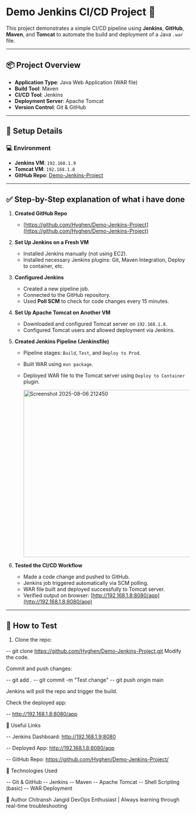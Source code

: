 # Demo Jenkins CI/CD Project 🚀

This project demonstrates a simple CI/CD pipeline using **Jenkins**, **GitHub**, **Maven**, and **Tomcat** to automate the build and deployment of a Java `.war` file.

---

## 📦 Project Overview

- **Application Type**: Java Web Application (WAR file)
- **Build Tool**: Maven
- **CI/CD Tool**: Jenkins
- **Deployment Server**: Apache Tomcat
- **Version Control**: Git & GitHub

---

## 🔧 Setup Details

### 💻 Environment

- **Jenkins VM**: `192.168.1.9`
- **Tomcat VM**: `192.168.1.8`
- **GitHub Repo**: [Demo-Jenkins-Project](https://github.com/Hyghen/Demo-Jenkins-Project)

---

## ✅ Step-by-Step explanation of what i have done

1. **Created GitHub Repo**  
   - [https://github.com/Hyghen/Demo-Jenkins-Project](https://github.com/Hyghen/Demo-Jenkins-Project)

2. **Set Up Jenkins on a Fresh VM**  
   - Installed Jenkins manually (not using EC2).
   - Installed necessary Jenkins plugins: Git, Maven Integration, Deploy to container, etc.

3. **Configured Jenkins**  
   - Created a new pipeline job.
   - Connected to the GitHub repository.
   - Used **Poll SCM** to check for code changes every 15 minutes.

4. **Set Up Apache Tomcat on Another VM**  
   - Downloaded and configured Tomcat server on `192.168.1.8`.
   - Configured Tomcat users and allowed deployment via Jenkins.

5. **Created Jenkins Pipeline (Jenkinsfile)**  
   - Pipeline stages: `Build`, `Test`, and `Deploy to Prod`.
   - Built WAR using `mvn package`.
   - Deployed WAR file to the Tomcat server using `Deploy to Container` plugin.
  
     <img width="1148" height="457" alt="Screenshot 2025-08-06 212450" src="https://github.com/user-attachments/assets/736b3038-cd4d-4011-8d47-fc5eaee35d27" />


6. **Tested the CI/CD Workflow**  
   - Made a code change and pushed to GitHub.
   - Jenkins job triggered automatically via SCM polling.
   - WAR file built and deployed successfully to Tomcat server.
   - Verified output on browser: [http://192.168.1.8:8080/app](http://192.168.1.8:8080/app)

---

## 🧪 How to Test

1. Clone the repo:

-- git clone https://github.com/Hyghen/Demo-Jenkins-Project.git
  Modify the code.

Commit and push changes:

-- git add .
-- git commit -m "Test change"
-- git push origin main
 
 Jenkins will poll the repo and trigger the build.


Check the deployed app:

-- http://192.168.1.8:8080/app

🔗 Useful Links

-- Jenkins Dashboard: http://192.168.1.9:8080

-- Deployed App: http://192.168.1.8:8080/app

-- GitHub Repo: https://github.com/Hyghen/Demo-Jenkins-Project/

📌 Technologies Used

-- Git & GitHub
-- Jenkins
-- Maven
-- Apache Tomcat
-- Shell Scripting (basic)
-- WAR Deployment

🙌 Author
Chitransh Jangid
DevOps Enthusiast | Always learning through real-time troubleshooting
